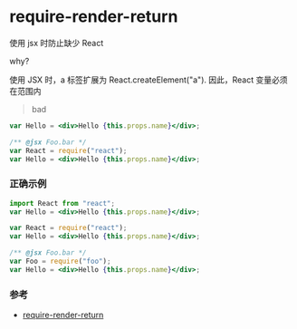 # require-render-return

使用 jsx 时防止缺少 React

why?

使用 JSX 时，a 标签扩展为 React.createElement("a"). 因此，React 变量必须在范围内
> bad

```jsx
var Hello = <div>Hello {this.props.name}</div>;

/** @jsx Foo.bar */
var React = require("react");
var Hello = <div>Hello {this.props.name}</div>;
```

### 正确示例

```jsx
import React from "react";
var Hello = <div>Hello {this.props.name}</div>;

var React = require("react");
var Hello = <div>Hello {this.props.name}</div>;

/** @jsx Foo.bar */
var Foo = require("foo");
var Hello = <div>Hello {this.props.name}</div>;
```

### 参考

- [require-render-return](https://github.com/jsx-eslint/eslint-plugin-react/blob/c42b624d0fb9ad647583a775ab9751091eec066f/docs/rules/require-render-return)
